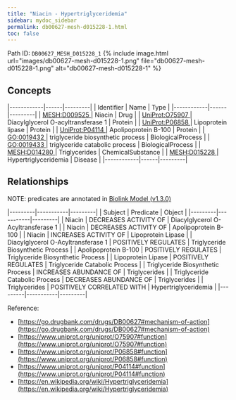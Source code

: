 ```yaml
---
title: "Niacin - Hypertriglyceridemia"
sidebar: mydoc_sidebar
permalink: db00627-mesh-d015228-1.html
toc: false 
---
```



Path ID: `DB00627_MESH_D015228_1`
{% include image.html url="images/db00627-mesh-d015228-1.png" file="db00627-mesh-d015228-1.png" alt="db00627-mesh-d015228-1" %}

## Concepts

|------------|------|---------|
| Identifier | Name | Type    |
|------------|------|---------|
| <a href="https://identifiers.org/MESH:D009525">MESH:D009525 </a> | Niacin | Drug |
| <a href="https://identifiers.org/UniProt:O75907">UniProt:O75907 </a> | Diacylglycerol O-acyltransferase 1 | Protein |
| <a href="https://identifiers.org/UniProt:P06858">UniProt:P06858 </a> | Lipoprotein lipase | Protein |
| <a href="https://identifiers.org/UniProt:P04114">UniProt:P04114 </a> | Apolipoprotein B-100 | Protein |
| <a href="https://identifiers.org/GO:0019432">GO:0019432 </a> | triglyceride biosynthetic process | BiologicalProcess |
| <a href="https://identifiers.org/GO:0019433">GO:0019433 </a> | triglyceride catabolic process | BiologicalProcess |
| <a href="https://identifiers.org/MESH:D014280">MESH:D014280 </a> | Triglycerides | ChemicalSubstance |
| <a href="https://identifiers.org/MESH:D015228">MESH:D015228 </a> | Hypertriglyceridemia | Disease |
|------------|------|---------|

## Relationships


NOTE: predicates are annotated in <a href="https://github.com/biolink/biolink-model/releases/tag/v1.3.0">Biolink Model (v1.3.0)</a>

|---------|-----------|---------|
| Subject | Predicate | Object  |
|---------|-----------|---------|
| Niacin | DECREASES ACTIVITY OF | Diacylglycerol O-Acyltransferase 1 |
| Niacin | DECREASES ACTIVITY OF | Apolipoprotein B-100 |
| Niacin | INCREASES ACTIVITY OF | Lipoprotein Lipase |
| Diacylglycerol O-Acyltransferase 1 | POSITIVELY REGULATES | Triglyceride Biosynthetic Process |
| Apolipoprotein B-100 | POSITIVELY REGULATES | Triglyceride Biosynthetic Process |
| Lipoprotein Lipase | POSITIVELY REGULATES | Triglyceride Catabolic Process |
| Triglyceride Biosynthetic Process | INCREASES ABUNDANCE OF | Triglycerides |
| Triglyceride Catabolic Process | DECREASES ABUNDANCE OF | Triglycerides |
| Triglycerides | POSITIVELY CORRELATED WITH | Hypertriglyceridemia |
|---------|-----------|---------|

Reference: 
  - [https://go.drugbank.com/drugs/DB00627#mechanism-of-action](https://go.drugbank.com/drugs/DB00627#mechanism-of-action)
  - [https://www.uniprot.org/uniprot/O75907#function](https://www.uniprot.org/uniprot/O75907#function)
  - [https://www.uniprot.org/uniprot/P06858#function](https://www.uniprot.org/uniprot/P06858#function)
  - [https://www.uniprot.org/uniprot/P04114#function](https://www.uniprot.org/uniprot/P04114#function)
  - [https://en.wikipedia.org/wiki/Hypertriglyceridemia](https://en.wikipedia.org/wiki/Hypertriglyceridemia)
